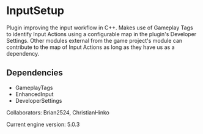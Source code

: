# InputSetup
Plugin improving the input workflow in C++. Makes use of Gameplay Tags to identify Input Actions using a configurable map in the plugin's Developer Settings. Other modules external from the game project's module can contribute to the map of Input Actions as long as they have us as a dependency.

## Dependencies
- GameplayTags
- EnhancedInput
- DeveloperSettings

Collaborators: Brian2524, ChristianHinko

Current engine version: 5.0.3
                                       